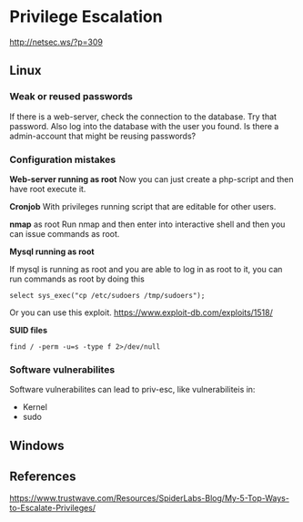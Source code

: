 # Privilege Escalation



http://netsec.ws/?p=309

## Linux

### Weak or reused passwords

If there is a web-server, check the connection to the database. Try that password. Also log into the database with the user you found. Is there a admin-account that might be reusing passwords?


### Configuration mistakes

**Web-server running as root**
Now you can just create a php-script and then have root execute it.

**Cronjob**
With privileges running script that are editable for other users. 

**nmap** as root
Run nmap and then enter into interactive shell and then you can issue commands as root.

**Mysql running as root**

If mysql is running as root and you are able to log in as root to it, you can run commands as root by doing this
```
select sys_exec("cp /etc/sudoers /tmp/sudoers");
```

Or you can use this exploit. 
https://www.exploit-db.com/exploits/1518/

**SUID files**

```
find / -perm -u=s -type f 2>/dev/null
```

### Software vulnerabilites
Software vulnerabilites can lead to priv-esc, like vulnerabiliteis in:
- Kernel
- sudo

## Windows

## References
https://www.trustwave.com/Resources/SpiderLabs-Blog/My-5-Top-Ways-to-Escalate-Privileges/